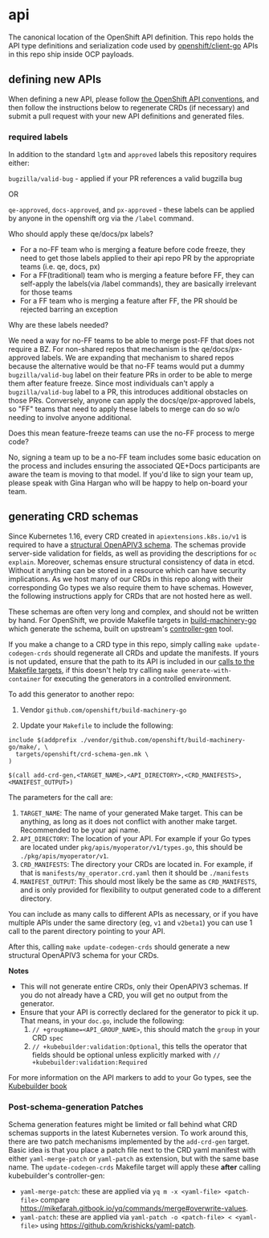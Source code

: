 # api
The canonical location of the OpenShift API definition.
This repo holds the API type definitions and serialization code used by [openshift/client-go](https://github.com/openshift/client-go)
APIs in this repo ship inside OCP payloads.

## defining new APIs

When defining a new API, please follow [the OpenShift API
conventions](https://github.com/openshift/enhancements/blob/master/CONVENTIONS.md#api),
and then follow the instructions below to regenerate CRDs (if necessary) and
submit a pull request with your new API definitions and generated files.

### required labels

In addition to the standard `lgtm` and `approved` labels this repository requires either:

`bugzilla/valid-bug` - applied if your PR references a valid bugzilla bug

OR

`qe-approved`, `docs-approved`, and `px-approved` - these labels can be applied by anyone in the openshift org via the `/label` command.

Who should apply these qe/docs/px labels?
- For a no-FF team who is merging a feature before code freeze, they need to get those labels applied to their api repo PR by the appropriate teams (i.e. qe, docs, px)
- For a FF(traditional) team who is merging a feature before FF, they can self-apply the labels(via /label commands), they are basically irrelevant for those teams
- For a FF team who is merging a feature after FF, the PR should be rejected barring an exception

Why are these labels needed?

We need a way for no-FF teams to be able to merge post-FF that does not require a BZ.  For non-shared repos that mechanism is the 
qe/docs/px-approved labels.  We are expanding that mechanism to shared repos because the alternative would be that no-FF teams would
put a dummy `bugzilla/valid-bug` label on their feature PRs in order to be able to merge them after feature freeze.  Since most
individuals can't apply a `bugzilla/valid-bug` label to a PR, this introduces additional obstacles on those PRs.  Conversely, anyone
can apply the docs/qe/px-approved labels, so "FF" teams that need to apply these labels to merge can do so w/o needing to involve
anyone additional.

Does this mean feature-freeze teams can use the no-FF process to merge code?

No, signing a team up to be a no-FF team includes some basic education on the process and includes ensuring the associated QE+Docs
participants are aware the team is moving to that model.  If you'd like to sign your team up, please speak with Gina Hargan who will
be happy to help on-board your team.

## generating CRD schemas

Since Kubernetes 1.16, every CRD created in `apiextensions.k8s.io/v1` is required to have a [structural OpenAPIV3 schema](https://kubernetes.io/blog/2019/06/20/crd-structural-schema/). The schemas provide server-side validation for fields, as well as providing the descriptions for `oc explain`. Moreover, schemas ensure structural consistency of data in etcd. Without it anything can be stored in a resource which can have security implications. As we host many of our CRDs in this repo along with their corresponding Go types we also require them to have schemas. However, the following instructions apply for CRDs that are not hosted here as well.

These schemas are often very long and complex, and should not be written by hand. For OpenShift, we provide Makefile targets in [build-machinery-go](https://github.com/openshift/build-machinery-go/) which generate the schema, built on upstream's [controller-gen](https://github.com/kubernetes-sigs/controller-tools) tool.

If you make a change to a CRD type in this repo, simply calling `make update-codegen-crds` should regenerate all CRDs and update the manifests. If yours is not updated, ensure that the path to its API is included in our [calls to the Makefile targets](https://github.com/openshift/api/blob/release-4.5/Makefile#L17-L29), if this doesn't help try calling `make generate-with-container` for executing the generators in a controlled environment.

To add this generator to another repo:
1. Vendor `github.com/openshift/build-machinery-go`

2. Update your `Makefile` to include the following:
```
include $(addprefix ./vendor/github.com/openshift/build-machinery-go/make/, \
  targets/openshift/crd-schema-gen.mk \
)

$(call add-crd-gen,<TARGET_NAME>,<API_DIRECTORY>,<CRD_MANIFESTS>,<MANIFEST_OUTPUT>)
```
The parameters for the call are:

1. `TARGET_NAME`: The name of your generated Make target. This can be anything, as long as it does not conflict with another make target. Recommended to be your api name.
2. `API_DIRECTORY`: The location of your API. For example if your Go types are located under `pkg/apis/myoperator/v1/types.go`, this should be `./pkg/apis/myoperator/v1`.
3. `CRD_MANIFESTS`: The directory your CRDs are located in. For example, if that is `manifests/my_operator.crd.yaml` then it should be `./manifests`
4. `MANIFEST_OUTPUT`: This should most likely be the same as `CRD_MANIFESTS`, and is only provided for flexibility to output generated code to a different directory.

You can include as many calls to different APIs as necessary, or if you have multiple APIs under the same directory (eg, `v1` and `v2beta1`) you can use 1 call to the parent directory pointing to your API.

After this, calling `make update-codegen-crds` should generate a new structural OpenAPIV3 schema for your CRDs.

**Notes** 
- This will not generate entire CRDs, only their OpenAPIV3 schemas. If you do not already have a CRD, you will get no output from the generator.
- Ensure that your API is correctly declared for the generator to pick it up. That means, in your `doc.go`, include the following:
  1. `// +groupName=<API_GROUP_NAME>`, this should match the `group` in your CRD `spec`
  2. `// +kubebuilder:validation:Optional`, this tells the operator that fields should be optional unless explicitly marked with `// +kubebuilder:validation:Required`
  
For more information on the API markers to add to your Go types, see the [Kubebuilder book](https://book.kubebuilder.io/reference/markers.html)

### Post-schema-generation Patches

Schema generation features might be limited or fall behind what CRD schemas supports in the latest Kubernetes version.
To work around this, there are two patch mechanisms implemented by the `add-crd-gen` target. Basic idea is that you 
place a patch file next to the CRD yaml manifest with either `yaml-merge-patch` or `yaml-patch` as extension, 
but with the same base name. The `update-codegen-crds` Makefile target will apply these **after** calling 
kubebuilder's controller-gen:

- `yaml-merge-patch`: these are applied via `yq m -x <yaml-file> <patch-file>` compare https://mikefarah.gitbook.io/yq/commands/merge#overwrite-values.
- `yaml-patch`: these are applied via `yaml-patch -o <patch-file> < <yaml-file>` using https://github.com/krishicks/yaml-patch.
